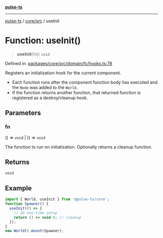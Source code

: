 [**pulse-ts**](../../../README.md)

***

[pulse-ts](../../../README.md) / [core/src](../README.md) / useInit

# Function: useInit()

> **useInit**(`fn`): `void`

Defined in: [packages/core/src/domain/fc/hooks.ts:78](https://github.com/jlehett/pulse-ts/blob/a2a18767041a6b69ca4c5f6131d2de266097750e/packages/core/src/domain/fc/hooks.ts#L78)

Registers an initialization hook for the current component.

- Each function runs after the component function body has executed and the `Node` was added to the `World`.
- If the function returns another function, that returned function is registered as a destroy/cleanup hook.

## Parameters

### fn

() => `void` \| () => `void`

The function to run on initialization. Optionally returns a cleanup function.

## Returns

`void`

## Example

```ts
import { World, useInit } from '@pulse-ts/core';
function Spawner() {
  useInit(() => {
    // do one-time setup
    return () => void 0; // cleanup
  });
}
new World().mount(Spawner);
```

